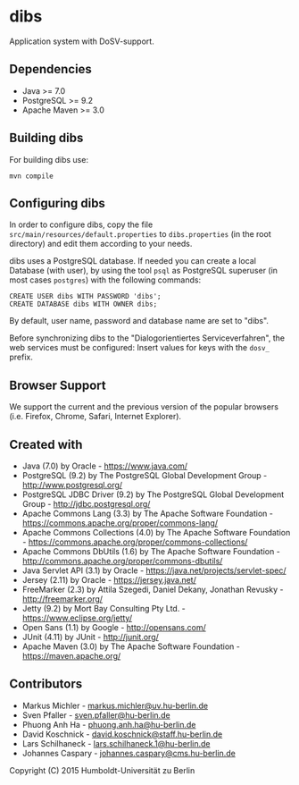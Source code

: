 dibs
====

Application system with DoSV-support.

## Dependencies

 * Java         >= 7.0
 * PostgreSQL   >= 9.2
 * Apache Maven >= 3.0

## Building dibs

For building dibs use:

    mvn compile

## Configuring dibs

In order to configure dibs, copy the file `src/main/resources/default.properties` to
`dibs.properties` (in the root directory) and edit them according to your needs.

dibs uses a PostgreSQL database. If needed you can create a local Database (with user), by
using the tool `psql` as PostgreSQL superuser (in most cases `postgres`) with the
following commands:

    CREATE USER dibs WITH PASSWORD 'dibs';
    CREATE DATABASE dibs WITH OWNER dibs;

By default, user name, password and database name are set to "dibs".

Before synchronizing dibs to the "Dialogorientiertes Serviceverfahren", the web services
must be configured: Insert values for keys with the `dosv_` prefix.

## Browser Support

We support the current and the previous version of the popular browsers (i.e. Firefox,
Chrome, Safari, Internet Explorer).

## Created with

 * Java (7.0) by Oracle - https://www.java.com/
 * PostgreSQL (9.2) by The PostgreSQL Global Development Group -
   http://www.postgresql.org/
 * PostgreSQL JDBC Driver (9.2) by The PostgreSQL Global Development Group -
   http://jdbc.postgresql.org/
 * Apache Commons Lang (3.3) by The Apache Software Foundation -
   https://commons.apache.org/proper/commons-lang/
 * Apache Commons Collections (4.0) by The Apache Software Foundation -
   https://commons.apache.org/proper/commons-collections/
 * Apache Commons DbUtils (1.6) by The Apache Software Foundation -
   http://commons.apache.org/proper/commons-dbutils/
 * Java Servlet API (3.1) by Oracle - https://java.net/projects/servlet-spec/
 * Jersey (2.11) by Oracle - https://jersey.java.net/
 * FreeMarker (2.3) by Attila Szegedi, Daniel Dekany, Jonathan Revusky -
   http://freemarker.org/
 * Jetty (9.2) by Mort Bay Consulting Pty Ltd. - https://www.eclipse.org/jetty/
 * Open Sans (1.1) by Google - http://opensans.com/
 * JUnit (4.11) by JUnit - http://junit.org/
 * Apache Maven (3.0) by The Apache Software Foundation - https://maven.apache.org/

## Contributors

* Markus Michler - markus.michler@uv.hu-berlin.de
* Sven Pfaller  - sven.pfaller@hu-berlin.de
* Phuong Anh Ha - phuong.anh.ha@hu-berlin.de
* David Koschnick - david.koschnick@staff.hu-berlin.de
* Lars Schilhaneck - lars.schilhaneck.1@hu-berlin.de
* Johannes Caspary - johannes.caspary@cms.hu-berlin.de

Copyright (C) 2015  Humboldt-Universität zu Berlin
